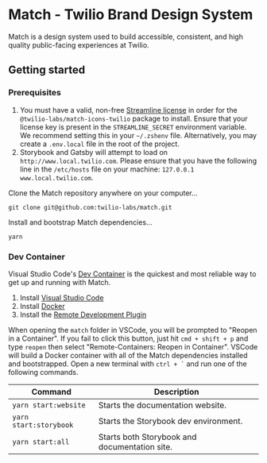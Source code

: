# Match - Twilio Brand Design System

Match is a design system used to build accessible, consistent, and high quality public-facing experiences at Twilio.

## Getting started

### Prerequisites

1. You must have a valid, non-free [Streamline license](https://app.streamlinehq.com/profile/developer) in order for the `@twilio-labs/match-icons-twilio` package to install. Ensure that your license key is present in the `STREAMLINE_SECRET` environment variable. We recommend setting this in your `~/.zshenv` file. Alternatively, you may create a `.env.local` file in the root of the project.
2. Storybook and Gatsby will attempt to load on `http://www.local.twilio.com`. Please ensure that you have the following line in the `/etc/hosts` file on your machine: `127.0.0.1 www.local.twilio.com`.

Clone the Match repository anywhere on your computer...

```shell
git clone git@github.com:twilio-labs/match.git
```

Install and bootstrap Match dependencies...

```shell
yarn
```

### Dev Container

Visual Studio Code's [Dev Container](https://code.visualstudio.com/docs/remote/containers) is the quickest and most reliable way to get up and running with Match.

1. Install [Visual Studio Code](https://code.visualstudio.com/)
2. Install [Docker](https://hub.docker.com/editions/community/docker-ce-desktop-mac)
3. Install the [Remote Development Plugin](https://marketplace.visualstudio.com/items?itemName=ms-vscode-remote.vscode-remote-extensionpack)

When opening the `match` folder in VSCode, you will be prompted to "Reopen in a Container". If you fail to click this button, just hit `cmd + shift + p` and type `reopen` then select "Remote-Containers: Reopen in Container". VSCode will build a Docker container with all of the Match dependencies installed and bootstrapped. Open a new terminal with `` ctrl + ` `` and run one of the following commands.

| Command                | Description                                   |
| ---------------------- | --------------------------------------------- |
| `yarn start:website`   | Starts the documentation website.             |
| `yarn start:storybook` | Starts the Storybook dev environment.         |
| `yarn start:all`       | Starts both Storybook and documentation site. |
